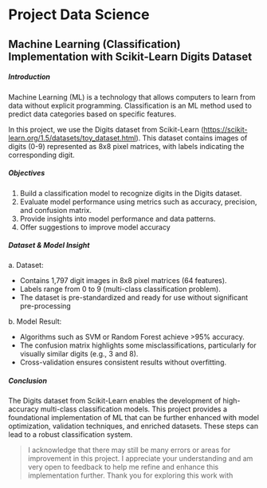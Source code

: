 # Project Data Science
## Machine Learning (Classification) Implementation with Scikit-Learn Digits Dataset 

##### Introduction
Machine Learning (ML) is a technology that allows computers to learn from data without explicit programming. Classification is an ML method used to predict data categories based on specific features.

In this project, we use the Digits dataset from Scikit-Learn (https://scikit-learn.org/1.5/datasets/toy_dataset.html). This dataset contains images of digits (0-9) represented as 8x8 pixel matrices, with labels indicating the corresponding digit.

##### Objectives

1. Build a classification model to recognize digits in the Digits dataset.
2. Evaluate model performance using metrics such as accuracy, precision, and confusion matrix.
3. Provide insights into model performance and data patterns.
4. Offer suggestions to improve model accuracy

##### Dataset & Model Insight
a. Dataset:
- Contains 1,797 digit images in 8x8 pixel matrices (64 features).
- Labels range from 0 to 9 (multi-class classification problem).
- The dataset is pre-standardized and ready for use without significant pre-processing

b. Model Result:
- Algorithms such as SVM or Random Forest achieve >95% accuracy.
- The confusion matrix highlights some misclassifications, particularly for visually similar digits (e.g., 3 and 8).
- Cross-validation ensures consistent results without overfitting.

##### Conclusion
The Digits dataset from Scikit-Learn enables the development of high-accuracy multi-class classification models. This project provides a foundational implementation of ML that can be further enhanced with model optimization, validation techniques, and enriched datasets. These steps can lead to a robust classification system.

> I acknowledge that there may still be many errors or areas for improvement in this project. I appreciate your understanding and am very open to feedback to help me refine and enhance this implementation further. Thank you for exploring this work with 







